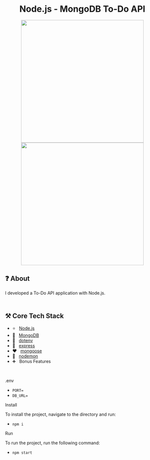 <h1 align="center">
   Node.js - MongoDB To-Do API
</h1>

<p align="center">
  <img src="https://github.com/ozkannbuyuk/nodejs-mongodb-to-do-api/assets/111967202/9fa0afad-f60e-431d-b5cf-0cccd407bfc8" width="400" />
  <img src="https://github.com/ozkannbuyuk/nodejs-mongodb-to-do-api/assets/111967202/d5012203-b4c0-4005-921f-7217428375ce" width="400" />
</p>

<h2>
❓ About
</h2>

I developed a To-Do API application with Node.js.

<h2>
<br />
⚒️ Core Tech Stack
</h2>

- ⭐️ &nbsp; [Node.js](https://nodejs.org)
- 🎈 &nbsp; [MongoDB](https://www.mongodb.com)
- 🎊 &nbsp; [dotenv](https://www.npmjs.com/package/dotenv)
- 🎃 &nbsp; [express](https://www.npmjs.com/package/express)
- ❤ &nbsp; [mongoose](https://www.npmjs.com/package/mongoose)
- 💛 &nbsp; [nodemon](https://www.npmjs.com/package/nodemon)
- ➕ &nbsp; Bonus Features

<br />

.env
- `PORT=`
- `DB_URL=`

Install

To install the project, navigate to the directory and run:

- `npm i`

Run

To run the project, run the following command:

- `npm start`
